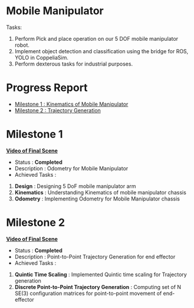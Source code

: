 # Mobile Manipulator

Tasks:
1. Perform Pick and place operation on our 5 DOF mobile manipulator robot. 
2. Implement object detection and classification using the bridge for ROS, YOLO in CoppeliaSim. 
3. Perform dexterous tasks for industrial purposes. 


# Progress Report
- [Milestone 1 : Kinematics of Mobile Manipulator](#milestone-1)
- [Milestone 2 : Trajectory Generation](#milestone-2)




# Milestone 1 
[**Video of Final Scene**](https://youtu.be/35IWMIz1MxU)  
* Status : **Completed**
* Description : Odometry for Mobile Manipulator
* Achieved Tasks :
1. **Design** : Designing 5 DoF mobile manipulator arm
2. **Kinematics** : Understanding Kinematics of mobile manipulator chassis
3. **Odometry** : Implementing Odometry for Mobile Manipulator chassis


# Milestone 2
[**Video of Final Scene**](https://youtu.be/TO-ZnmxWqNg)
* Status : **Completed**
* Description : Point-to-Point Trajectory Generation for end effector
* Achieved Tasks :
1. **Quintic Time Scaling** : Implemented Quintic time scaling for Trajectory generation
2. **Discrete Point-to-Point Trajectory Generation** : Computing set of N SE(3) configuration matrices for point-to-point movement of end-effector







